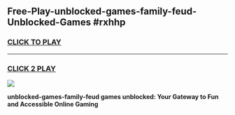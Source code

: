 
## Free-Play-unblocked-games-family-feud-Unblocked-Games #rxhhp
<h3>
<a href="https://news.freeplayer.one?title=unblocked-games-family-feud&ref=8M">CLICK TO PLAY</a></h3>
<hr>

<h3>
<a href="https://news.freeplayer.one?title=unblocked-games-family-feud&ref=8M">CLICK 2 PLAY</a>
  
</h3>

<a href="https://news.freeplayer.one?title=unblocked-games-family-feud&ref=8M"><img src="https://clearcache.store/games.png"></a>


**unblocked-games-family-feud games unblocked: Your Gateway to Fun and Accessible Online Gaming**
